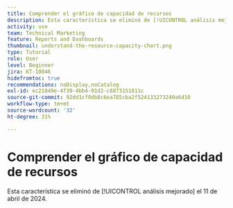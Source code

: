 ```yaml
---
title: Comprender el gráfico de capacidad de recursos
description: Esta característica se eliminó de [!UICONTROL análisis mejorado] el 11 de abril de 2024.
activity: use
team: Technical Marketing
feature: Reports and Dashboards
thumbnail: understand-the-resource-capacity-chart.png
type: Tutorial
role: User
level: Beginner
jira: KT-10046
hidefromtoc: true
recommendations: noDisplay,noCatalog
exl-id: ec21049e-4f39-4bb4-91d2-c8873151811c
source-git-commit: 92dd1cf0db8c6ea785cba2f524133273240a6d10
workflow-type: tm+mt
source-wordcount: '32'
ht-degree: 31%

---
```


# Comprender el gráfico de capacidad de recursos

Esta característica se eliminó de [!UICONTROL análisis mejorado] el 11 de abril de 2024.

